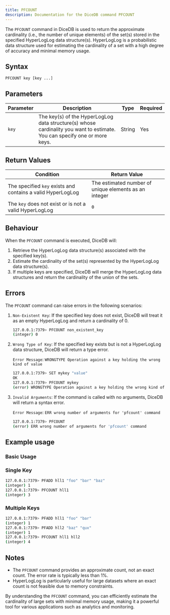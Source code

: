 ```yaml
---
title: PFCOUNT
description: Documentation for the DiceDB command PFCOUNT
---
```


The `PFCOUNT` command in DiceDB is used to return the approximate cardinality (i.e., the number of unique elements) of the set(s) stored in the specified HyperLogLog data structure(s). HyperLogLog is a probabilistic data structure used for estimating the cardinality of a set with a high degree of accuracy and minimal memory usage.

## Syntax

```
PFCOUNT key [key ...]
```

## Parameters

| Parameter | Description | Type | Required |
|-----------|-------------|------|----------|
| `key` | The key(s) of the HyperLogLog data structure(s) whose cardinality you want to estimate. You can specify one or more keys. | String | Yes |

## Return Values

| Condition                                      | Return Value                                      |
|------------------------------------------------|---------------------------------------------------|
| The specified `key` exists and contains a valid HyperLogLog | The estimated number of unique elements as an integer |
| The `key` does not exist or is not a valid HyperLogLog | `0` |

## Behaviour

When the `PFCOUNT` command is executed, DiceDB will:

1. Retrieve the HyperLogLog data structure(s) associated with the specified key(s).
2. Estimate the cardinality of the set(s) represented by the HyperLogLog data structure(s).
3. If multiple keys are specified, DiceDB will merge the HyperLogLog data structures and return the cardinality of the union of the sets.

## Errors

The `PFCOUNT` command can raise errors in the following scenarios:

1. `Non-Existent Key`: If the specified key does not exist, DiceDB will treat it as an empty HyperLogLog and return a cardinality of 0.

   ```bash
   127.0.0.1:7379> PFCOUNT non_existent_key
   (integer) 0
   ```

2. `Wrong Type of Key`: If the specified key exists but is not a HyperLogLog data structure, DiceDB will return a type error.

   `Error Message`: `WRONGTYPE Operation against a key holding the wrong kind of value`

   ```bash
   127.0.0.1:7379> SET mykey "value"
   OK
   127.0.0.1:7379> PFCOUNT mykey
   (error) WRONGTYPE Operation against a key holding the wrong kind of value
   ```

3. `Invalid Arguments`: If the command is called with no arguments, DiceDB will return a syntax error.

   `Error Message`: `ERR wrong number of arguments for 'pfcount' command`

   ```bash
   127.0.0.1:7379> PFCOUNT
   (error) ERR wrong number of arguments for 'pfcount' command
   ```

## Example usage

### Basic Usage

### Single Key

```bash
127.0.0.1:7379> PFADD hll1 "foo" "bar" "baz"
(integer) 1
127.0.0.1:7379> PFCOUNT hll1
(integer) 3
```

### Multiple Keys

```bash
127.0.0.1:7379> PFADD hll1 "foo" "bar"
(integer) 1
127.0.0.1:7379> PFADD hll2 "baz" "qux"
(integer) 1
127.0.0.1:7379> PFCOUNT hll1 hll2
(integer) 4
```

## Notes

- The `PFCOUNT` command provides an approximate count, not an exact count. The error rate is typically less than 1%.
- HyperLogLog is particularly useful for large datasets where an exact count is not feasible due to memory constraints.

By understanding the `PFCOUNT` command, you can efficiently estimate the cardinality of large sets with minimal memory usage, making it a powerful tool for various applications such as analytics and monitoring.
